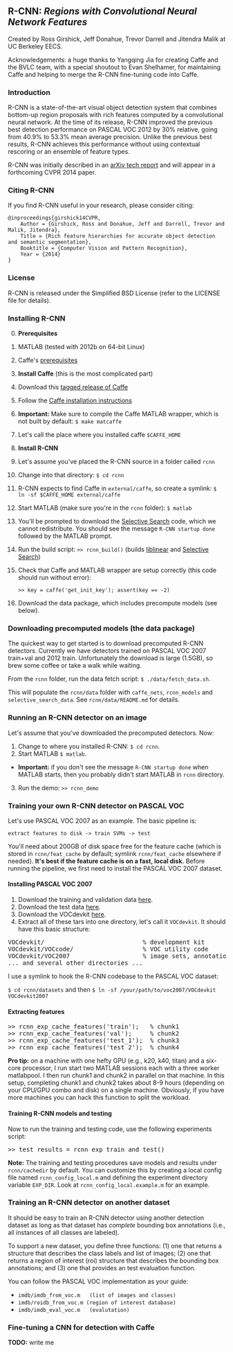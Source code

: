 ## R-CNN: *Regions with Convolutional Neural Network Features*

Created by Ross Girshick, Jeff Donahue, Trevor Darrell and Jitendra Malik at UC Berkeley EECS.

Acknowledgements: a huge thanks to Yangqing Jia for creating Caffe and the BVLC team, with a special shoutout to Evan Shelhamer, for maintaining Caffe and helping to merge the R-CNN fine-tuning code into Caffe.

### Introduction

R-CNN is a state-of-the-art visual object detection system that combines bottom-up region proposals with rich features computed by a convolutional neural network. At the time of its release, R-CNN improved the previous best detection performance on PASCAL VOC 2012 by 30% relative, going from 40.9% to 53.3% mean average precision. Unlike the previous best results, R-CNN achieves this performance without using contextual rescoring or an ensemble of feature types.

R-CNN was initially described in an [arXiv tech report](http://arxiv.org/abs/1311.2524) and will appear in a forthcoming CVPR 2014 paper.

### Citing R-CNN

If you find R-CNN useful in your research, please consider citing:

    @inproceedings{girshick14CVPR,
        Author = {Girshick, Ross and Donahue, Jeff and Darrell, Trevor and Malik, Jitendra},
        Title = {Rich feature hierarchies for accurate object detection and semantic segmentation},
        Booktitle = {Computer Vision and Pattern Recognition},
        Year = {2014}
    }

### License

R-CNN is released under the Simplified BSD License (refer to the
LICENSE file for details).

### Installing R-CNN

0. **Prerequisites** 
  0. MATLAB (tested with 2012b on 64-bit Linux)
  0. Caffe's [prerequisites](http://caffe.berkeleyvision.org/installation.html#prequequisites)
0. **Install Caffe** (this is the most complicated part)
  0. Download this [tagged release of Caffe](http://todo)
  0. Follow the [Caffe installation instructions](http://caffe.berkeleyvision.org/installation.html)
  0. **Important:** Make sure to compile the Caffe MATLAB wrapper, which is not built by default: `$ make matcaffe`
  0. Let's call the place where you installed caffe `$CAFFE_HOME`
  
0. **Install R-CNN**
  0. Let's assume you've placed the R-CNN source in a folder called `rcnn`
  0. Change into that directory: `$ cd rcnn`
  0. R-CNN expects to find Caffe in `external/caffe`, so create a symlink: `$ ln -sf $CAFFE_HOME external/caffe`
  0. Start MATLAB (make sure you're in the `rcnn` folder): `$ matlab`
  0. You'll be prompted to download the [Selective Search](http://disi.unitn.it/~uijlings/MyHomepage/index.php#page=projects1) code, which we cannot redistribute. You should see the message `R-CNN startup done` followed by the MATLAB prompt.
  0. Run the build script: `>> rcnn_build()` (builds [liblinear](http://www.csie.ntu.edu.tw/~cjlin/liblinear/) and [Selective Search](http://www.science.uva.nl/research/publications/2013/UijlingsIJCV2013/))
  0. Check that Caffe and MATLAB wrapper are setup correctly (this code should run without error):
  
      `>> key = caffe('get_init_key'); assert(key == -2)`
  
  0. Download the data package, which includes precompute models (see below).

### Downloading precomputed models (the data package)

The quickest way to get started is to download precomputed R-CNN detectors. Currently we have detectors trained on PASCAL VOC 2007 train+val and 2012 train. Unfortunately the download is large (1.5GB), so brew some coffee or take a walk while waiting.

From the `rcnn` folder, run the data fetch script: `$ ./data/fetch_data.sh`. 

This will populate the `rcnn/data` folder with `caffe_nets`, `rcnn_models` and `selective_search_data`. See `rcnn/data/README.md` for details.


### Running an R-CNN detector on an image

Let's assume that you've downloaded the precomputed detectors. Now:

1. Change to where you installed R-CNN: `$ cd rcnn`. 
2. Start MATLAB `$ matlab`.
  * **Important:** if you don't see the message `R-CNN startup done` when MATLAB starts, then you probably didn't start MATLAB in `rcnn` directory.
3. Run the demo: `>> rcnn_demo`

### Training your own R-CNN detector on PASCAL VOC

Let's use PASCAL VOC 2007 as an example. The basic pipeline is: 

    extract features to disk -> train SVMs -> test
    
You'll need about 200GB of disk space free for the feature cache (which is stored in `rcnn/feat_cache` by default; symlink `rcnn/feat_cache` elsewhere if needed). **It's best if the feature cache is on a fast, local disk.** Before running the pipeline, we first need to install the PASCAL VOC 2007 dataset.

#### Installing PASCAL VOC 2007

1. Download the training and validation data [here](http://pascallin.ecs.soton.ac.uk/challenges/VOC/voc2007/VOCtrainval_06-Nov-2007.tar).
2. Download the test data [here](http://pascallin.ecs.soton.ac.uk/challenges/VOC/voc2007/VOCtest_06-Nov-2007.tar).
3. Download the VOCdevkit [here](http://pascallin.ecs.soton.ac.uk/challenges/VOC/voc2007/VOCdevkit_08-Jun-2007.tar).
4. Extract all of these tars into one directory, let's call it `VOCdevkit`. It should have this basic structure:

<pre>
VOCdevkit/                           % development kit
VOCdevkit/VOCcode/                   % VOC utility code
VOCdevkit/VOC2007                    % image sets, annotations, etc.
... and several other directories ...
</pre>

I use a symlink to hook the R-CNN codebase to the PASCAL VOC dataset:

`$ cd rcnn/datasets` and then `$ ln -sf /your/path/to/voc2007/VOCdevkit VOCdevkit2007`

#### Extracting features

<pre>
>> rcnn_exp_cache_features('train');   % chunk1
>> rcnn_exp_cache_features('val');     % chunk2
>> rcnn_exp_cache_features('test_1');  % chunk3
>> rcnn_exp_cache_features('test_2');  % chunk4
</pre>

**Pro tip:** on a machine with one hefty GPU (e.g., k20, k40, titan) and a six-core processor, I run start two MATLAB sessions each with a three worker matlabpool. I then run chunk1 and chunk2 in parallel on that machine. In this setup, completing chunk1 and chunk2 takes about 8-9 hours (depending on your CPU/GPU combo and disk) on a single machine. Obviously, if you have more machines you can hack this function to split the workload.

#### Training R-CNN models and testing

Now to run the training and testing code, use the following experiments script:

<pre>
>> test_results = rcnn_exp_train_and_test()
</pre>

**Note:** The training and testing procedures save models and results under `rcnn/cachedir` by default. You can customize this by creating a local config file named `rcnn_config_local.m` and defining the experiment directory variable `EXP_DIR`. Look at `rcnn_config_local.example.m` for an example.


### Training an R-CNN detector on another dataset

It should be easy to train an R-CNN detector using another detection dataset as long as that dataset has *complete* bounding box annotations (i.e., all instances of all classes are labeled).

To support a new dataset, you define three functions: (1) one that returns a structure that describes the class labels and list of images; (2) one that returns a region of interest (roi) structure that describes the bounding box annotations; and (3) one that provides an test evaluation function.

You can follow the PASCAL VOC implementation as your guide:

* `imdb/imdb_from_voc.m   (list of images and classes)`  
* `imdb/roidb_from_voc.m (region of interest database)`
* `imdb/imdb_eval_voc.m   (evalutation)`  

### Fine-tuning a CNN for detection with Caffe

**TODO:** write me
